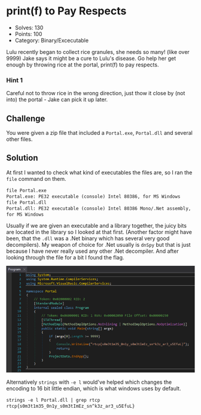 # print(f) to Pay Respects

* Solves: 130
* Points: 100
* Category: Binary/Excecutable

Lulu recently began to collect rice granules, she needs so many! (like over 
9999) Jake says it might be a cure to Lulu's disease. Go help her get enough by
throwing rice at the portal, print(f) to pay respects.

### Hint 1

Careful not to throw rice in the wrong direction, just thow it close by (not 
into) the portal - Jake can pick it up later.

## Challenge

You were given a zip file that included a `Portal.exe`, `Portal.dll` and several
other files.

## Solution

At first I wanted to check what kind of executables the files are, so I ran the
`file` command on them.

```
file Portal.exe
Portal.exe: PE32 executable (console) Intel 80386, for MS Windows
file Portal.dll
Portal.dll: PE32 executable (console) Intel 80386 Mono/.Net assembly, for MS Windows
```

Usually if we are given an executable and a library together, the juicy bits are
located in the library so I looked at that first. (Another factor might have 
been, that the `.dll` was a .Net binary which has several very good decompilers).
My weapon of choice for .Net usually is `dnSpy` but that is just because I have
never really used any other .Net decompiler. And after looking through the file
for a bit I found the flag.

![flag](./printf.png)

Alternatively `strings` with `-e l` would've helped which changes the 
encoding to 16 bit little endian, which is what windows uses by default.

```
strings -e l Portal.dll | grep rtcp
rtcp{s0m3t1m35_0n1y_s0m3tImEz_sn^k3z_ar3_u5EfuL}
```
